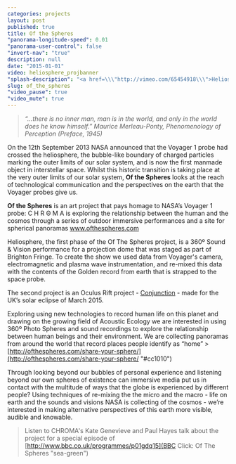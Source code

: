 ```yaml
---
categories: projects
layout: post
published: true
title: Of the Spheres
"panorama-longitude-speed": 0.01
"panorama-user-control": false
"invert-nav": "true"
description: null
date: "2015-01-01"
video: heliosphere_projbanner
"splash-description": "<a href=\\\"http://vimeo.com/65454918\\\">Heliosphere trailer</a> from <a href=\\\"http://vimeo.com/chromaspace\\\">C H R Θ M A</a> on Vimeo."
slug: of_the_spheres
"video_pause": true
"video_mute": true
---
```


> _“…there is no inner man, man is in the world, and only in the world does he know himself.” Maurice Merleau-Ponty, Phenomenology of Perception (Preface, 1945)_

On the 12th September 2013 NASA announced that the Voyager 1 probe had crossed the heliosphere, the bubble-like boundary of charged particles marking the outer limits of our solar system, and is now the first manmade object in interstellar space. Whilst this historic transition is taking place at the very outer limits of our solar system, <b>Of the Spheres</b> looks at the reach of technological communication and the perspectives on the earth that the Voyager probes give us.

<b>Of the Spheres</b> is an art project that pays homage to NASA’s Voyager 1 probe: C H R Θ M A is exploring the relationship between the human and the cosmos through a series of outdoor immersive performances and a site for spherical panoramas  <a href="http://www.ofthespheres.com" target="_blank">www.ofthespheres.com</a>

Heliosphere, the first phase of the Of The Spheres project, is a 360º Sound & Vision performance for a projection dome that was staged as part of Brighton Fringe. To create the show we used data from Voyager's camera, electromagnetic and plasma wave instrumentation, and re-mixed this data with the contents of the Golden record from earth that is strapped to the space probe.

The second project is an Oculus Rift project - [Conjunction](http://chroma.space/projects/conjunction.html) - made for the UK’s solar eclipse of March 2015.

Exploring using new technologies to record human life on this planet and drawing on the growing field of Acoustic Ecology we are interested in using 360º Photo Spheres and sound recordings to explore the relationship between human beings and their environment. We are collecting panoramas from around the world that record places people identify as “home”  >[http://ofthespheres.com/share-your-sphere/](http://ofthespheres.com/share-your-sphere/ "#cc1010")

Through looking beyond our bubbles of personal experience and listening beyond our own spheres of existence can immersive media put us in contact with the multitude of ways that the globe is experienced by different people?  Using techniques of re-mixing the the micro and the macro - life on earth and the sounds and visions NASA is collecting of the cosmos - we’re interested in making alternative perspectives of this earth more visible, audible and knowable.

> Listen to CHROMA's Kate Genevieve and Paul Hayes talk about the project for a special episode of [http://www.bbc.co.uk/programmes/p01gdq15](BBC Click: Of The Spheres "sea-green")
